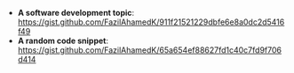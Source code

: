 - **A software development topic**: https://gist.github.com/FazilAhamedK/911f21521229dbfe6e8a0dc2d5416f49
- **A random code snippet**: https://gist.github.com/FazilAhamedK/65a654ef88627fd1c40c7fd9f706d414 